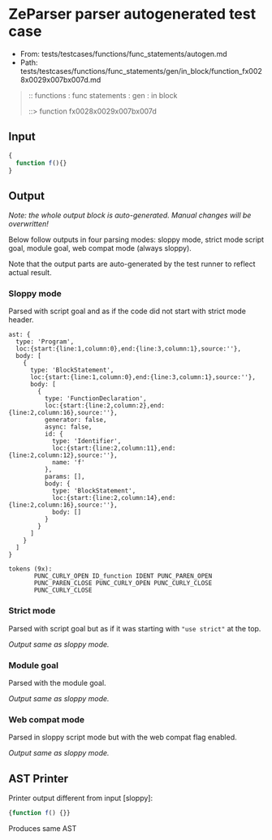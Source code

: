 # ZeParser parser autogenerated test case

- From: tests/testcases/functions/func_statements/autogen.md
- Path: tests/testcases/functions/func_statements/gen/in_block/function_fx0028x0029x007bx007d.md

> :: functions : func statements : gen : in block
>
> ::> function fx0028x0029x007bx007d

## Input


`````js
{
  function f(){}
}
`````

## Output

_Note: the whole output block is auto-generated. Manual changes will be overwritten!_

Below follow outputs in four parsing modes: sloppy mode, strict mode script goal, module goal, web compat mode (always sloppy).

Note that the output parts are auto-generated by the test runner to reflect actual result.

### Sloppy mode

Parsed with script goal and as if the code did not start with strict mode header.

`````
ast: {
  type: 'Program',
  loc:{start:{line:1,column:0},end:{line:3,column:1},source:''},
  body: [
    {
      type: 'BlockStatement',
      loc:{start:{line:1,column:0},end:{line:3,column:1},source:''},
      body: [
        {
          type: 'FunctionDeclaration',
          loc:{start:{line:2,column:2},end:{line:2,column:16},source:''},
          generator: false,
          async: false,
          id: {
            type: 'Identifier',
            loc:{start:{line:2,column:11},end:{line:2,column:12},source:''},
            name: 'f'
          },
          params: [],
          body: {
            type: 'BlockStatement',
            loc:{start:{line:2,column:14},end:{line:2,column:16},source:''},
            body: []
          }
        }
      ]
    }
  ]
}

tokens (9x):
       PUNC_CURLY_OPEN ID_function IDENT PUNC_PAREN_OPEN
       PUNC_PAREN_CLOSE PUNC_CURLY_OPEN PUNC_CURLY_CLOSE
       PUNC_CURLY_CLOSE
`````

### Strict mode

Parsed with script goal but as if it was starting with `"use strict"` at the top.

_Output same as sloppy mode._

### Module goal

Parsed with the module goal.

_Output same as sloppy mode._

### Web compat mode

Parsed in sloppy script mode but with the web compat flag enabled.

_Output same as sloppy mode._

## AST Printer

Printer output different from input [sloppy]:

````js
{function f() {}}
````

Produces same AST

